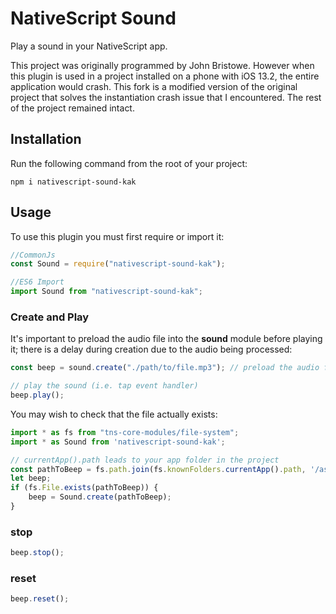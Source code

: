 # NativeScript Sound

Play a sound in your NativeScript app.

This project was originally programmed by John Bristowe. However when this plugin is used in a project installed on a phone with iOS 13.2, the entire application would crash. This fork is a modified version of the original project that solves the instantiation crash issue that I encountered. The rest of the project remained intact.

## Installation

Run the following command from the root of your project:

```
npm i nativescript-sound-kak
```

## Usage

To use this plugin you must first require or import it:

```js
//CommonJs
const Sound = require("nativescript-sound-kak");

//ES6 Import
import Sound from "nativescript-sound-kak";
```

### Create and Play

It's important to preload the audio file into the **sound** module before playing it; there is a delay during creation due to the audio being processed:

```js
const beep = sound.create("./path/to/file.mp3"); // preload the audio file

// play the sound (i.e. tap event handler)
beep.play();
```

You may wish to check that the file actually exists:

```js
import * as fs from "tns-core-modules/file-system";
import * as Sound from 'nativescript-sound-kak';

// currentApp().path leads to your app folder in the project
const pathToBeep = fs.path.join(fs.knownFolders.currentApp().path, '/assets/sounds/beep.mp3');
let beep;
if (fs.File.exists(pathToBeep)) {
	beep = Sound.create(pathToBeep);
}
```

### stop

```js
beep.stop();
```

### reset

```js
beep.reset();
```